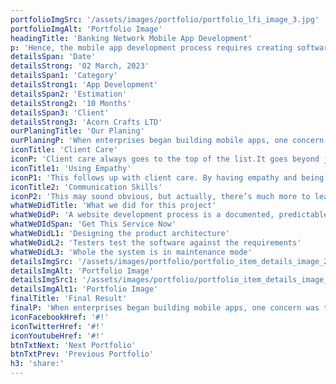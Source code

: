 ```yaml
---
portfolioImgSrc: '/assets/images/portfolio/portfolio_lfi_image_3.jpg'
portfolioImgAlt: 'Portfolio Image'
headingTitle: 'Banking Network Mobile App Development'
p: 'Hence, the mobile app development process requires creating software that can be installed on the device, and enabling backend services for data access through APIs, and testing the application on target devices. Java, Python, C++, Kotlin, and Rust are popular app development languages'
detailsSpan: 'Date'
detailsStrong: '02 March, 2023'
detailsSpan1: 'Category'
detailsStrong1: 'App Development'
detailsSpan2: 'Estimation'
detailsStrong2: '10 Months'
detailsSpan3: 'Client'
detailsStrong3: 'Acorn Crafts LTD'
ourPlaningTitle: 'Our Planing'
ourPlaningP: 'When enterprises began building mobile apps, one concern was the proliferation of client-side technology. Enterprises had become accustomed to standardizing on a platform, such as Java™ EE. By standardizing on a platform, a business could contain a skill set around a standard architecture. Mobile devices have their own application SDKs, resulting in a proliferation of client-side choices.'
iconTitle: 'Client Care'
iconP: 'Client care always goes to the top of the list.It goes beyond just taking care of clients & making sure they are happy with your services. It is a genuine caring.'
iconTitle1: 'Using Empathy'
iconP1: 'This follows up with client care. By having empathy and being able to put yourself in your client’s shoes, you will be able to take client care to the next level.'
iconTitle2: 'Communication Skills'
iconP2: 'This may sound obvious, but actually, there’s much more to learning how to communicate with a client. First, you must be able to speak openly.'
whatWeDidTitle: 'What we did for this project'
whatWeDidP: 'A website development process is a documented, predictable set of steps to take to successfully complete a website development project or web application. This process helps to align development resources, stakeholders, and team members to ensure all aspects of the project are addressed and delivered on time'
whatWeDIdSpan: 'Get This Service Now'
whatWeDidL1: 'Designing the product architecture'
whatWeDidL2: 'Testers test the software against the requirements'
whatWeDidL3: 'Whole the system is in maintenance mode'
detailsImgSrc: '/assets/images/portfolio/portfolio_item_details_image_2.jpg'
detailsImgAlt: 'Portfolio Image'
detailsImgSrc1: '/assets/images/portfolio/portfolio_item_details_image_3.jpg'
detailsImgAlt1: 'Portfolio Image'
finalTitle: 'Final Result'
finalP: 'When enterprises began building mobile apps, one concern was the proliferation of client-side technology. Enterprises had become accustomed to standardizing on a platform, such as Java™ EE. By standardizing on a platform, a business could contain a skill set around a standard architecture. Mobile devices have their own application SDKs, resulting in a proliferation of client-side choices.'
iconFacebookHref: '#!'
iconTwitterHref: '#!'
iconYoutubeHref: '#!'
btnTxtNext: 'Next Portfolio'
btnTxtPrev: 'Previous Portfolio'
h3: 'share:'
---
```

